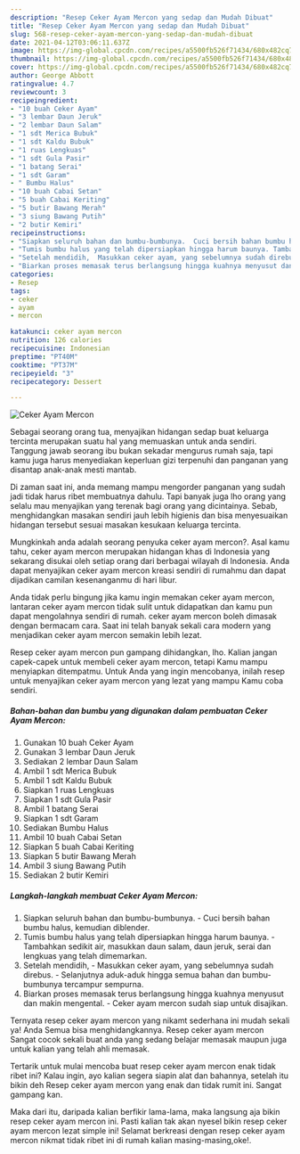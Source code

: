 ```yaml
---
description: "Resep Ceker Ayam Mercon yang sedap dan Mudah Dibuat"
title: "Resep Ceker Ayam Mercon yang sedap dan Mudah Dibuat"
slug: 568-resep-ceker-ayam-mercon-yang-sedap-dan-mudah-dibuat
date: 2021-04-12T03:06:11.637Z
image: https://img-global.cpcdn.com/recipes/a5500fb526f71434/680x482cq70/ceker-ayam-mercon-foto-resep-utama.jpg
thumbnail: https://img-global.cpcdn.com/recipes/a5500fb526f71434/680x482cq70/ceker-ayam-mercon-foto-resep-utama.jpg
cover: https://img-global.cpcdn.com/recipes/a5500fb526f71434/680x482cq70/ceker-ayam-mercon-foto-resep-utama.jpg
author: George Abbott
ratingvalue: 4.7
reviewcount: 3
recipeingredient:
- "10 buah Ceker Ayam"
- "3 lembar Daun Jeruk"
- "2 lembar Daun Salam"
- "1 sdt Merica Bubuk"
- "1 sdt Kaldu Bubuk"
- "1 ruas Lengkuas"
- "1 sdt Gula Pasir"
- "1 batang Serai"
- "1 sdt Garam"
- " Bumbu Halus"
- "10 buah Cabai Setan"
- "5 buah Cabai Keriting"
- "5 butir Bawang Merah"
- "3 siung Bawang Putih"
- "2 butir Kemiri"
recipeinstructions:
- "Siapkan seluruh bahan dan bumbu-bumbunya.  Cuci bersih bahan bumbu halus, kemudian diblender."
- "Tumis bumbu halus yang telah dipersiapkan hingga harum baunya. Tambahkan sedikit air, masukkan daun salam, daun jeruk, serai dan lengkuas yang telah dimemarkan."
- "Setelah mendidih,  Masukkan ceker ayam, yang sebelumnya sudah direbus. Selanjutnya aduk-aduk hingga semua bahan dan bumbu-bumbunya tercampur sempurna."
- "Biarkan proses memasak terus berlangsung hingga kuahnya menyusut dan makin mengental.  Ceker ayam mercon sudah siap untuk disajikan."
categories:
- Resep
tags:
- ceker
- ayam
- mercon

katakunci: ceker ayam mercon 
nutrition: 126 calories
recipecuisine: Indonesian
preptime: "PT40M"
cooktime: "PT37M"
recipeyield: "3"
recipecategory: Dessert

---
```



![Ceker Ayam Mercon](https://img-global.cpcdn.com/recipes/a5500fb526f71434/680x482cq70/ceker-ayam-mercon-foto-resep-utama.jpg)

Sebagai seorang orang tua, menyajikan hidangan sedap buat keluarga tercinta merupakan suatu hal yang memuaskan untuk anda sendiri. Tanggung jawab seorang ibu bukan sekadar mengurus rumah saja, tapi kamu juga harus menyediakan keperluan gizi terpenuhi dan panganan yang disantap anak-anak mesti mantab.

Di zaman  saat ini, anda memang mampu mengorder panganan yang sudah jadi tidak harus ribet membuatnya dahulu. Tapi banyak juga lho orang yang selalu mau menyajikan yang terenak bagi orang yang dicintainya. Sebab, menghidangkan masakan sendiri jauh lebih higienis dan bisa menyesuaikan hidangan tersebut sesuai masakan kesukaan keluarga tercinta. 



Mungkinkah anda adalah seorang penyuka ceker ayam mercon?. Asal kamu tahu, ceker ayam mercon merupakan hidangan khas di Indonesia yang sekarang disukai oleh setiap orang dari berbagai wilayah di Indonesia. Anda dapat menyajikan ceker ayam mercon kreasi sendiri di rumahmu dan dapat dijadikan camilan kesenanganmu di hari libur.

Anda tidak perlu bingung jika kamu ingin memakan ceker ayam mercon, lantaran ceker ayam mercon tidak sulit untuk didapatkan dan kamu pun dapat mengolahnya sendiri di rumah. ceker ayam mercon boleh dimasak dengan bermacam cara. Saat ini telah banyak sekali cara modern yang menjadikan ceker ayam mercon semakin lebih lezat.

Resep ceker ayam mercon pun gampang dihidangkan, lho. Kalian jangan capek-capek untuk membeli ceker ayam mercon, tetapi Kamu mampu menyiapkan ditempatmu. Untuk Anda yang ingin mencobanya, inilah resep untuk menyajikan ceker ayam mercon yang lezat yang mampu Kamu coba sendiri.

<!--inarticleads1-->

##### Bahan-bahan dan bumbu yang digunakan dalam pembuatan Ceker Ayam Mercon:

1. Gunakan 10 buah Ceker Ayam
1. Gunakan 3 lembar Daun Jeruk
1. Sediakan 2 lembar Daun Salam
1. Ambil 1 sdt Merica Bubuk
1. Ambil 1 sdt Kaldu Bubuk
1. Siapkan 1 ruas Lengkuas
1. Siapkan 1 sdt Gula Pasir
1. Ambil 1 batang Serai
1. Siapkan 1 sdt Garam
1. Sediakan  Bumbu Halus
1. Ambil 10 buah Cabai Setan
1. Siapkan 5 buah Cabai Keriting
1. Siapkan 5 butir Bawang Merah
1. Ambil 3 siung Bawang Putih
1. Sediakan 2 butir Kemiri




<!--inarticleads2-->

##### Langkah-langkah membuat Ceker Ayam Mercon:

1. Siapkan seluruh bahan dan bumbu-bumbunya.  - Cuci bersih bahan bumbu halus, kemudian diblender.
1. Tumis bumbu halus yang telah dipersiapkan hingga harum baunya. - Tambahkan sedikit air, masukkan daun salam, daun jeruk, serai dan lengkuas yang telah dimemarkan.
1. Setelah mendidih,  - Masukkan ceker ayam, yang sebelumnya sudah direbus. - Selanjutnya aduk-aduk hingga semua bahan dan bumbu-bumbunya tercampur sempurna.
1. Biarkan proses memasak terus berlangsung hingga kuahnya menyusut dan makin mengental.  - Ceker ayam mercon sudah siap untuk disajikan.




Ternyata resep ceker ayam mercon yang nikamt sederhana ini mudah sekali ya! Anda Semua bisa menghidangkannya. Resep ceker ayam mercon Sangat cocok sekali buat anda yang sedang belajar memasak maupun juga untuk kalian yang telah ahli memasak.

Tertarik untuk mulai mencoba buat resep ceker ayam mercon enak tidak ribet ini? Kalau ingin, ayo kalian segera siapin alat dan bahannya, setelah itu bikin deh Resep ceker ayam mercon yang enak dan tidak rumit ini. Sangat gampang kan. 

Maka dari itu, daripada kalian berfikir lama-lama, maka langsung aja bikin resep ceker ayam mercon ini. Pasti kalian tak akan nyesel bikin resep ceker ayam mercon lezat simple ini! Selamat berkreasi dengan resep ceker ayam mercon nikmat tidak ribet ini di rumah kalian masing-masing,oke!.

